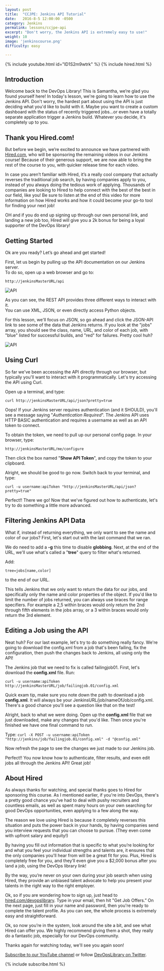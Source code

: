 ```yaml
---
layout: post
title:  "CCJPE: Jenkins API Tutorial"
date:   2016-8-5 12:00:00 -0500
category: Jenkins
permalink: lessons/ccjpe-api
excerpt: "Don't worry, the Jenkins API is extremely easy to use!"
weight: 10
image: 'jenkinscourse.png'
difficulty: easy

---
```

{% include youtube.html id="ID1S2m9wtrk" %}
{% include hired.html %}

Introduction
------------
Welcome back to the DevOps Library! This is Samantha, we’re glad you found
yourself here!  In today's lesson, we're going to learn how to use the Jenkins
API.  Don't worry, the hardest part about using the API is just deciding what
you'd like to build with it.  Maybe you want to create a custom dashboard with
the status of recently triggered jobs…or even have a totally separate
application trigger a Jenkins build.  Whatever you decide, it's completely up
to you.

Thank you Hired.com!
--------------------
But before we begin, we’re excited to announce we have partnered with
[Hired.com](http://www.hired.com/devopslibrary),
who will be sponsoring the remaining videos in our Jenkins course! Because of
their generous support, we are now able to bring the rest of the course to you,
with quicker release time for each video.

In case you aren’t familiar with
Hired, it’s a really cool company that actually reverses the traditional job
search, by having companies apply to you, instead of you always doing the
tedious work of applying. Thousands of companies are looking to Hired to help
connect with the best of the best in our field, like you! Be sure to listen at
the end of this video for more information on how Hired works and how it could
become your go-to tool for finding your next job!

OH and if you do end up signing up through our own personal link, and landing a
new job too, Hired will give you a 2k bonus for being a loyal supporter of the
DevOps library!

Getting Started
---------------
Ok are you ready? Let’s go ahead and get started!

First, let us begin by pulling up the API documentation on our Jenkins server.  
To do so, open up a web browser and go to:


`http://jenkinsMasterURL/api`

![API](/images/api.png)

As you can see, the REST API provides three different ways to interact with it.  
You can use XML, JSON, or even directly access Python objects.

For this lesson, we'll focus on JSON, so go ahead and click the JSON-API link to
see some of the data that Jenkins returns.  If you look at the "jobs" array, you
should see the class, name, URL, and color of each job, with "blue" listed for
successful builds, and "red" for failures.  Pretty cool huh?

![API](/images/api2.png)

Using Curl
----------
So far we've been accessing the API directly through our browser, but typically you'll want to interact with it programmatically.  Let's try accessing the API using Curl.

Open up a terminal, and type:

`curl http://jenkinsMasterURL/api/json?pretty=true`

Oops!  If your Jenkins server requires authentication (and it SHOULD), you'll
see a message saying "*Authentication Required*".  The Jenkins API uses HTTP
BASIC authentication and requires a username as well as an API token to connect.

To obtain the token, we need to pull up our personal config page.  In your
browser, type:

`http://jenkinsMasterURL/me/configure`

Then click the box named "**Show API Token**", and copy the token to your
clipboard.

Alright, we should be good to go now.  Switch back to your terminal, and type:

`curl -u username:apiToken "http://jenkinsMasterURL/api/json?pretty=true"`

Perfect!! There we go!  Now that we've figured out how to authenticate, let's
try to do something a little more advanced.

Filtering Jenkins API Data
--------------------------
What if, instead of returning everything, we only want to see the name and color
of our jobs?  First, let's start out with the last command that we ran.  

We do need to add a **-g** this time to disable **globbing**.  Next, at the end
of the URL, we'll use what's called a "**tree**" query to filter what's
returned.  

Add:

`tree=jobs[name,color]`

to the end of our URL.

This tells Jenkins that we only want to return the data for our jobs, and
specifically only the name and color properties of the object.  If you'd like to
limit the number of jobs returned, you can always use braces for range
specifiers.  For example a 2,5 within braces would only return the 2nd through
fifth elements in the jobs array, or a 3 within braces would only return the 3rd
element.

Editing a Job using the API
---------------------------
Neat huh?  For our last example, let's try to do something really fancy.  We're
going to download the config.xml from a job that's been failing, fix the
configuration, then push the changes back to Jenkins, all using only the API!

The Jenkins job that we need to fix is called failingjob01. First, let's
download the **config.xml** file.  Run:

`curl -u username:apiToken http://jenkinsMasterURL/job/failingjob.01/config.xml`

Quick exam tip, make sure you note down the path to download a job
**config.xml**.  It will always be your JenkinsURL/job/nameOfJob/config.xml.   
There's a good chance you'll see a question like that on the test!

Alright, back to what we were doing.  Open up the **config.xml** file that we
just downloaded, make any changes that you'd like.   Then once you're finished
we have one final command to run.

Type:
`curl -X POST -u username:apiToken "http://jenkins/job/failingjob.01/config.xml" -d "@config.xml"`

Now refresh the page to see the changes we just made to our Jenkins job.  

Perfect!!  You now know how to authenticate, filter results, and even edit jobs all through the Jenkins API!  Great job!

About Hired
-----------
As always thanks for watching, and special thanks goes to Hired for sponsoring
this course. As I mentioned earlier, if you're into DevOps, there's a pretty
good chance you've had to deal with pushy recruiters and countless emails, as
well as spent many hours on your own searching for good DevOps opportunities,
even applying to a few along the way.

The reason we love using Hired is because it completely reverses this situation
and puts the power back in your hands, by having companies send you interview
requests that you can choose to pursue. (They even come with upfront salary
and equity!)

By having you fill out information that is specific to what you’re looking for
and what you feel your individual strengths and talents are, it ensures that the
only companies you'll hear from will be a great fit for you. Plus, Hired is
completely free for you, and they’ll even give you a $2,000 bonus after you
land a job, using the DevOps library link!

By the way, you’re never on your own during your job search when using Hired,
they provide an unbiased talent advocate to help you present your talents in
the right way to the right employer.

Ok, so if you are wondering how to sign up, just head to
[hired.com/devopslibrary](http://www.hired.com/devopslibrary).  Type in your
email, then hit "Get Job Offers.”  On the next page, just fill in your name and
password, then you're ready to complete the talent profile. As you can see, the
whole process is extremely easy and straightforward.

Ok, so now you’re in the system, look around the site a bit, and see what Hired
can offer you. We highly recommend giving them a shot, they really do a
fantastic job, especially for our DevOps community.

Thanks again for watching today, we'll see you again soon!

[Subscribe to our YouTube channel](https://www.youtube.com/channel/UCOnioSzUZS-ZqsRnf38V2nA?sub_confirmation=1) or follow [DevOpsLibrary on Twitter](https://twitter.com/intent/user?screen_name=devopslibrary).  

{% include subscribe.html %}
